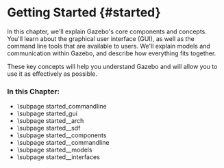 Getting Started {#started}
===============
In this chapter, we'll explain Gazebo's core components and concepts. You'll learn about the graphical user interface (GUI), as well as the command line tools that are available to users. We'll explain models and communication within Gazebo, and describe how everything fits together. 

These key concepts will help you understand Gazebo and will allow you to use it as effectively as possible.  


### In this Chapter:
- \subpage started_commandline
- \subpage started_gui
- \subpage started__arch
- \subpage started__sdf
- \subpage started__components
- \subpage started__commandline
- \subpage started__models
- \subpage started__interfaces
